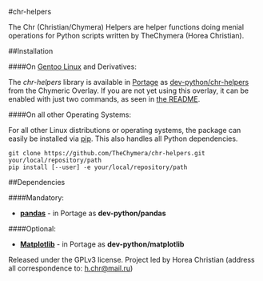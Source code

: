 #chr-helpers

The Chr (Christian/Chymera) Helpers are helper functions doing menial operations for Python scripts written by TheChymera (Horea Christian).

##Installation

####On [Gentoo Linux](http://en.wikipedia.org/wiki/Gentoo_linux) and Derivatives:

The *chr-helpers* library is available in [Portage](http://en.wikipedia.org/wiki/Portage_(software)) as [dev-python/chr-helpers](https://github.com/TheChymera/chymeric/tree/master/dev-python/chr-helpers) from the Chymeric Overlay.
If you are not yet using this overlay, it can be enabled with just two commands, as seen in [the README](https://github.com/TheChymera/chymeric).

####On all other Operating Systems:

For all other Linux distributions or operating systems, the package can easily be installed via [pip](http://en.wikipedia.org/wiki/Pip_(Python)).
This also handles all Python dependencies.

```
git clone https://github.com/TheChymera/chr-helpers.git your/local/repository/path
pip install [--user] -e your/local/repository/path
```

##Dependencies

####Mandatory:
* **[pandas](https://github.com/pydata/pandas)** - in Portage as **dev-python/pandas**

####Optional:
* **[Matplotlib](http://en.wikipedia.org/wiki/Matplotlib)** - in Portage as **dev-python/matplotlib**

Released under the GPLv3 license.
Project led by Horea Christian (address all correspondence to: h.chr@mail.ru)

